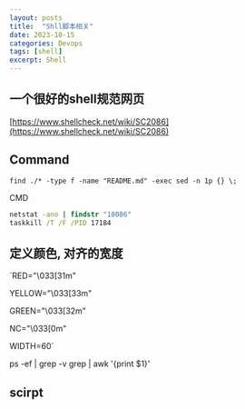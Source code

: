 ```yaml
---
layout: posts
title:  "Shll脚本相关"
date: 2023-10-15
categories: Devops
tags: [shell]
excerpt: Shell
---
```


## 一个很好的shell规范网页

[https://www.shellcheck.net/wiki/SC2086](https://www.shellcheck.net/wiki/SC2086)

## Command

`find ./* -type f -name "README.md" -exec sed -n 1p {} \;`

CMD

```cmd
netstat -ano | findstr "10086"
taskkill /T /F /PID 17184
```

## 定义颜色, 对齐的宽度

`RED="\033[31m"

YELLOW="\033[33m"

GREEN="\033[32m"

NC="\033[0m"

WIDTH=60`

ps -ef | grep -v grep | awk '{print $1}'

## scirpt

